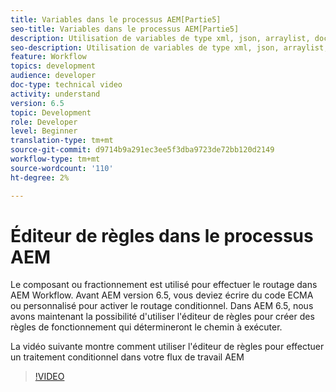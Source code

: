 ```yaml
---
title: Variables dans le processus AEM[Partie5]
seo-title: Variables dans le processus AEM[Partie5]
description: Utilisation de variables de type xml, json, arraylist, document dans le processus aem
seo-description: Utilisation de variables de type xml, json, arraylist, document dans le processus aem
feature: Workflow
topics: development
audience: developer
doc-type: technical video
activity: understand
version: 6.5
topic: Development
role: Developer
level: Beginner
translation-type: tm+mt
source-git-commit: d9714b9a291ec3ee5f3dba9723de72bb120d2149
workflow-type: tm+mt
source-wordcount: '110'
ht-degree: 2%

---
```



# Éditeur de règles dans le processus AEM

Le composant ou fractionnement est utilisé pour effectuer le routage dans AEM Workflow. Avant AEM version 6.5, vous deviez écrire du code ECMA ou personnalisé pour activer le routage conditionnel. Dans AEM 6.5, nous avons maintenant la possibilité d&#39;utiliser l&#39;éditeur de règles pour créer des règles de fonctionnement qui détermineront le chemin à exécuter.

La vidéo suivante montre comment utiliser l&#39;éditeur de règles pour effectuer un traitement conditionnel dans votre flux de travail AEM

>[!VIDEO](https://video.tv.adobe.com/v/26362/quality=9)
